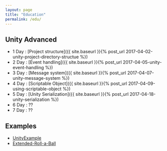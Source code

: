 ```yaml
---
layout: page
title: "Education"
permalink: /edu/
---
```


## Unity Advanced

<!-- Advanced function -->
- 1 Day : [Project structure]({{ site.baseurl }}{% post_url 2017-04-02-unity-project-directory-structue %})
- 2 Day : [Event handling]({{ site.baseurl }}{% post_url 2017-04-05-unity-event-handling %})
- 3 Day : [Message system]({{ site.baseurl }}{% post_url 2017-04-07-unity-message-system %})
- 4 Day : [Scriptable Object]({{ site.baseurl }}{% post_url 2017-04-09-using-scriptable-object %})
- 5 Day : [Unity Serialization]({{ site.baseurl }}{% post_url 2017-04-18-unity-serialization %})
- 6 Day : ?? <!--[Unity Attributes]({{ site.baseurl }}{% post_url 2017-04-12-unity-attributes-and-customize-property %})-->
- 7 Day : ?? <!--[Garbage Collection]({{ site.baseurl }}{% post_url 2017-03-31-garbage-collection-in-unity %})-->

## Examples

- [UnityExample](https://github.com/hrmrzizon/UnityExample)
- [Extended-Roll-a-Ball](https://github.com/hrmrzizon/Extended-Roll-a-Ball)

<!--

-1. 유니티 에디터 만들기 : 실제 에디터 제작 로드맵이 있어야함
0. low level Mesh, rig and animation, voxel game, editor
1. Coroutine, IEnumerator Pattern, Custom Yield Instruction

-->
